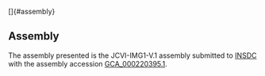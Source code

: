[]{#assembly}

Assembly
--------

The assembly presented is the JCVI-IMG1-V.1 assembly submitted to
[INSDC](http://www.insdc.org) with the assembly accession
[GCA\_000220395.1](http://www.ebi.ac.uk/ena/data/view/GCA_000220395.1).

